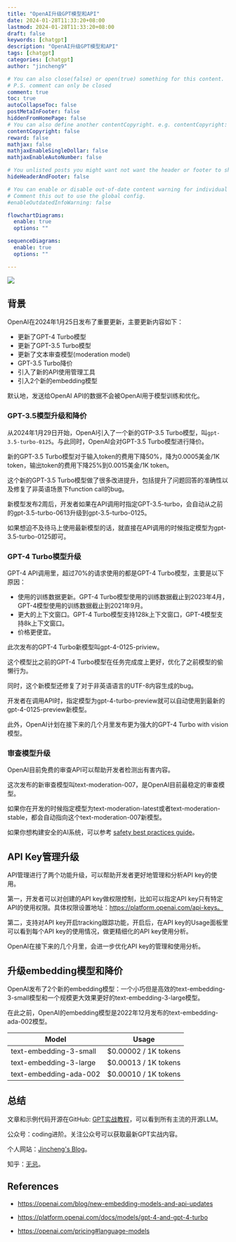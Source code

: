 ```yaml
---
title: "OpenAI升级GPT模型和API"
date: 2024-01-28T11:33:20+08:00
lastmod: 2024-01-28T11:33:20+08:00
draft: false
keywords: [chatgpt]
description: "OpenAI升级GPT模型和API"
tags: [chatgpt]
categories: [chatgpt]
author: "jincheng9"

# You can also close(false) or open(true) something for this content.
# P.S. comment can only be closed
comment: true
toc: true
autoCollapseToc: false
postMetaInFooter: false
hiddenFromHomePage: false
# You can also define another contentCopyright. e.g. contentCopyright: "This is another copyright."
contentCopyright: false
reward: false
mathjax: false
mathjaxEnableSingleDollar: false
mathjaxEnableAutoNumber: false

# You unlisted posts you might want not want the header or footer to show
hideHeaderAndFooter: false

# You can enable or disable out-of-date content warning for individual post.
# Comment this out to use the global config.
#enableOutdatedInfoWarning: false

flowchartDiagrams:
  enable: true
  options: ""

sequenceDiagrams: 
  enable: true
  options: ""

---
```


![](/img/wechat.png)

## 背景

OpenAI在2024年1月25日发布了重要更新，主要更新内容如下：

* 更新了GPT-4 Turbo模型
* 更新了GPT-3.5 Turbo模型
* 更新了文本审查模型(moderation model)
* GPT-3.5 Turbo降价
* 引入了新的API使用管理工具
* 引入2个新的embedding模型

默认地，发送给OpenAI API的数据不会被OpenAI用于模型训练和优化。

### GPT-3.5模型升级和降价

从2024年1月29日开始，OpenAI引入了一个新的GTP-3.5 Turbo模型，叫`gpt-3.5-turbo-0125`。与此同时，OpenAI会对GPT-3.5 Turbo模型进行降价。

新的GPT-3.5 Turbo模型对于输入token的费用下降50%，降为0.0005美金/1K token，输出token的费用下降25%到0.0015美金/1K token。

这个新的GPT-3.5 Turbo模型做了很多改进提升，包括提升了问题回答的准确性以及修复了非英语场景下function call的bug。

新模型发布2周后，开发者如果在API调用时指定GPT-3.5-turbo，会自动从之前的gpt-3.5-turbo-0613升级到gpt-3.5-turbo-0125。

如果想迫不及待马上使用最新模型的话，就直接在API调用的时候指定模型为gpt-3.5-turbo-0125即可。

### GPT-4 Turbo模型升级

GPT-4 API调用里，超过70%的请求使用的都是GPT-4 Turbo模型，主要是以下原因：

* 使用的训练数据更新。GPT-4 Turbo模型使用的训练数据截止到2023年4月，GPT-4模型使用的训练数据截止到2021年9月。
* 更大的上下文窗口。GPT-4 Turbo模型支持128k上下文窗口，GPT-4模型支持8k上下文窗口。
* 价格更便宜。

此次发布的GPT-4 Turbo新模型叫gpt-4-0125-priview。

这个模型比之前的GPT-4 Turbo模型在任务完成度上更好，优化了之前模型的偷懒行为。

同时，这个新模型还修复了对于非英语语言的UTF-8内容生成的bug。

开发者在调用API时，指定模型为gpt-4-turbo-preview就可以自动使用到最新的gpt-4-0125-preview新模型。

此外，OpenAI计划在接下来的几个月里发布更为强大的GPT-4 Turbo with vision模型。

### 审查模型升级

OpenAI目前免费的审查API可以帮助开发者检测出有害内容。

这次发布的新审查模型叫text-moderation-007，是OpenAI目前最稳定的审查模型。

如果你在开发的时候指定模型为text-moderation-latest或者text-moderation-stable，都会自动指向这个text-moderation-007新模型。

如果你想构建安全的AI系统，可以参考 [safety best practices guide](https://platform.openai.com/docs/guides/safety-best-practices)。

## API Key管理升级

API管理进行了两个功能升级，可以帮助开发者更好地管理和分析API key的使用。

第一，开发者可以对创建的API key做权限控制，比如可以指定API key只有特定API的使用权限。具体权限设置地址：https://platform.openai.com/api-keys。

第二，支持对API key开启tracking跟踪功能，开启后，在API key的Usage面板里可以看到每个API key的使用情况，做更精细化的API key使用分析。

OpenAI在接下来的几个月里，会进一步优化API key的管理和使用分析。

## 升级embedding模型和降价

OpenAI发布了2个新的embedding模型：一个小巧但是高效的text-embedding-3-small模型和一个规模更大效果更好的text-embedding-3-large模型。

在此之前，OpenAI的embedding模型是2022年12月发布的text-embedding-ada-002模型。

| Model                  | Usage                |
| ---------------------- | -------------------- |
| text-embedding-3-small | $0.00002 / 1K tokens |
| text-embedding-3-large | $0.00013 / 1K tokens |
| text-embedding-ada-002 | $0.00010 / 1K tokens |

## 总结

文章和示例代码开源在GitHub: [GPT实战教程](https://github.com/jincheng9/gpt-tutorial)，可以看到所有主流的开源LLM。

公众号：coding进阶。关注公众号可以获取最新GPT实战内容。

个人网站：[Jincheng's Blog](https://jincheng9.github.io/)。

知乎：[无忌](https://www.zhihu.com/people/thucuhkwuji)。



## References

* https://openai.com/blog/new-embedding-models-and-api-updates

* https://platform.openai.com/docs/models/gpt-4-and-gpt-4-turbo

* https://openai.com/pricing#language-models

